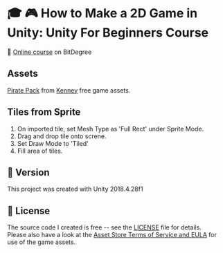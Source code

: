 # :mortar_board: :video_game: How to Make a 2D Game in Unity: Unity For Beginners Course

:link: [Online course](https://www.bitdegree.org/course/how-to-make-a-2d-game) on BitDegree

## Assets

[Pirate Pack](https://www.kenney.nl/assets/pirate-pack) from [Kenney](https://www.kenney.nl/) free game assets.

## Tiles from Sprite

1. On imported tile, set Mesh Type as 'Full Rect' under Sprite Mode.
2. Drag and drop tile onto screne.
3. Set Draw Mode to 'Tiled'
4. Fill area of tiles.

## :memo: Version

This project was created with Unity 2018.4.28f1

## :page_with_curl: License

The source code I created is free -- see the [LICENSE](LICENSE) file for details.  
Please also have a look at the [Asset Store Terms of Service and EULA](https://unity3d.com/legal/as_terms) for use of the game assets.
